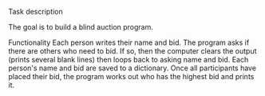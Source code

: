Task description

The goal is to build a blind auction program.

Functionality
Each person writes their name and bid.
The program asks if there are others who need to bid. If so, then the computer clears the output (prints several blank lines) then loops back to asking name and bid.
Each person's name and bid are saved to a dictionary.
Once all participants have placed their bid, the program works out who has the highest bid and prints it.
